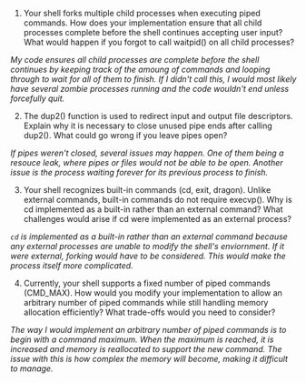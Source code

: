 1. Your shell forks multiple child processes when executing piped commands. How does your implementation ensure that all child processes complete before the shell continues accepting user input? What would happen if you forgot to call waitpid() on all child processes?

_My code ensures all child processes are complete before the shell continues by keeping track of the amoung of commands and looping through to wait for all of them to finish. If I didn't call this, I would most likely have several zombie processes running and the code wouldn't end unless forcefully quit._

2. The dup2() function is used to redirect input and output file descriptors. Explain why it is necessary to close unused pipe ends after calling dup2(). What could go wrong if you leave pipes open?

_If pipes weren't closed, several issues may happen. One of them being a resouce leak, where pipes or files would not be able to be open. Another issue is the process waiting forever for its previous process to finish._

3. Your shell recognizes built-in commands (cd, exit, dragon). Unlike external commands, built-in commands do not require execvp(). Why is cd implemented as a built-in rather than an external command? What challenges would arise if cd were implemented as an external process?

_`cd` is implemented as a built-in rather than an external command because any external processes are unable to modify the shell's enviornment. If it were external, forking would have to be considered. This would make the process itself more complicated._

4. Currently, your shell supports a fixed number of piped commands (CMD_MAX). How would you modify your implementation to allow an arbitrary number of piped commands while still handling memory allocation efficiently? What trade-offs would you need to consider?

_The way I would implement an arbitrary number of piped commands is to begin with a command maximum. When the maximum is reached, it is increased and memory is reallocated to support the new command. The issue with this is how complex the memory will become, making it difficult to manage._

